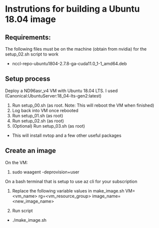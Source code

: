 # Instrutions for building a Ubuntu 18.04 image

## Requirements:
The following files must be on the machine (obtain from nvidia) for the setup_02.sh script to work
- nccl-repo-ubuntu1804-2.7.8-ga-cuda11.0_1-1_amd64.deb

## Setup process
Deploy a ND96asr_v4 VM with Ubuntu 18.04 LTS. I used (Canonical:UbuntuServer:18_04-lts-gen2:latest)
 1. Run setup_00.sh (as root. Note: This will reboot the VM when finished)
 1. Log back into VM once rebooted
 1. Run setup_01.sh (as root)
 1. Run setup_02.sh (as root)
 1. (Optional) Run setup_03.sh (as root)
  - This will install nvtop and a few other useful packages

## Create an image
On the VM:
1. sudo waagent -deprovision+user

On a bash terminal that is setup to use az cli for your subscription
1. Replace the following variable values in make_image.sh
VM=<vm_name>
rg=<vm_resource_group>
image_name=<new_image_name>

2. Run script
- ./make_image.sh

